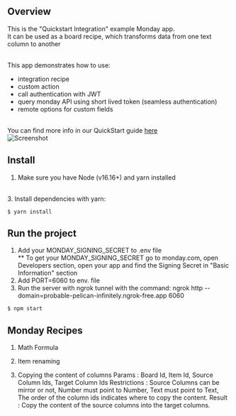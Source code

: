 ## Overview

This is the "Quickstart Integration" example Monday app.
<br>It can be used as a board recipe, which transforms data from one text column to another

<br>This app demonstrates how to use:

- integration recipe
- custom action
- call authentication with JWT
- query monday API using short lived token (seamless authentication)
- remote options for custom fields

<br>You can find more info in our QuickStart guide [here](https://monday.com/developers/apps/quickstart-integration/)
<br>![Screenshot](https://dapulse-res.cloudinary.com/image/upload/v1658942490/remote_mondaycom_static/developers/screenshots/QUICKSTART_GIPHY.gif)

## Install

1. Make sure you have Node (v16.16+) and yarn installed

<br>
3. Install dependencies with yarn:

```
$ yarn install
```

## Run the project

1. Add your MONDAY_SIGNING_SECRET to .env file
   <br> \*\* To get your MONDAY_SIGNING_SECRET go to monday.com, open Developers section, open your app and find the Signing Secret in "Basic Information" section
2. Add PORT=6060 to env. file
3. Run the server with ngrok tunnel with the command: ngrok http --domain=probable-pelican-infinitely.ngrok-free.app 6060

```
$ npm start
```

## Monday Recipes

1. Math Formula

2. Item renaming

3. Copying the content of columns
   Params : Board Id, Item Id, Source Column Ids, Target Column Ids
   Restrictions : Source Columns can be mirror or not, Number must point to Number, Text must point to Text, The order of the column ids indicates where to copy the content.
   Result : Copy the content of the source columns into the target columns.
